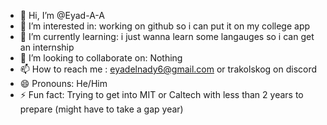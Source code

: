 - 👋 Hi, I’m @Eyad-A-A
- 👀 I’m interested in: working on github so i can put it on my college app
- 🌱 I’m currently learning: i just wanna learn some langauges so i can get an internship
- 💞️ I’m looking to collaborate on: Nothing
- 📫 How to reach me : eyadelnady6@gmail.com or trakolskog on discord
- 😄 Pronouns: He/Him
- ⚡ Fun fact: Trying to get into MIT or Caltech with less than 2 years to prepare (might have to take a gap year)

<!---
Eyad-A-A/Eyad-A-A is a ✨ special ✨ repository because its `README.md` (this file) appears on your GitHub profile.
You can click the Preview link to take a look at your changes.
--->
